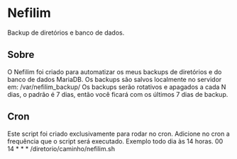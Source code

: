 # Nefilim
Backup de diretórios e banco de dados.

## Sobre
O Nefilim foi criado para automatizar os meus backups de diretórios e do banco de dados MariaDB. Os backups são salvos localmente no servidor em: /var/nefilim_backup/
Os backups serão rotativos e apagados a cada N dias, o padrão é 7 dias, então você ficará com os últimos 7 dias de backup.

## Cron
Este script foi criado exclusivamente para rodar no cron. Adicione no cron a frequência que o script será executado. 
Exemplo todo dia às 14 horas.
00 14 * * * /diretorio/caminho/nefilim.sh
